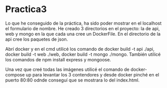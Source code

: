 # Practica3
Lo que he conseguido de la práctica, ha sido poder mostrar en el localhost el formulario de nombre.
He creado 3 directorios en el proyecto: la de api, web y mongo en la que cada una cree un DockerFile.
En el directorio de la api cree los paquetes de json.

Abrí docker y en el cmd utilicé los comando de docker build -t api ./api, docker build -t web ./web, docker build -t mongo ./mongo. También utilicé los comandos de npm install express y mongoose.

Una vez que creé todas las imágenes utilicé el comando de docker-compose up para levantar los 3 contendores y desde docker pinché en el puerto 80:80 odnde conseguí que se mostrara lo del index.html.
